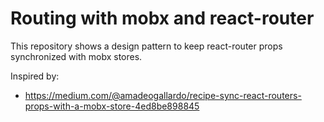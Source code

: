 # Routing with mobx and react-router

This repository shows a design pattern to keep react-router props synchronized with mobx stores.

Inspired by:
- https://medium.com/@amadeogallardo/recipe-sync-react-routers-props-with-a-mobx-store-4ed8be898845
